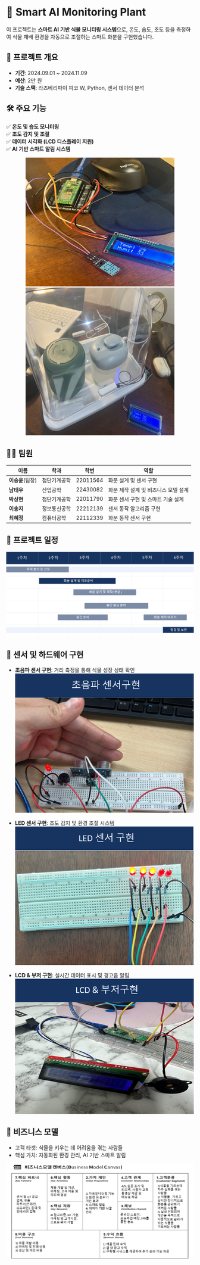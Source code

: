# 🌱 Smart AI Monitoring Plant
이 프로젝트는 **스마트 AI 기반 식물 모니터링 시스템**으로, 온도, 습도, 조도 등을 측정하여 식물 재배 환경을 자동으로 조절하는 스마트 화분을 구현했습니다.

## 📌 프로젝트 개요
- **기간**: 2024.09.01 ~ 2024.11.09  
- **예산**: 2만 원  
- **기술 스택**: 라즈베리파이 피코 W, Python, 센서 데이터 분석  



## 🛠 주요 기능
✅ **온도 및 습도 모니터링**  
✅ **조도 감지 및 조절**  
✅ **데이터 시각화 (LCD 디스플레이 지원)**  
✅ **AI 기반 스마트 알림 시스템**  

<p align="center">
  <img src="1.png" width="400">
  <img src="2.png" width="400">
</p>


## 👨‍💻 팀원
| 이름  | 학과  | 학번  | 역할  |
|--------|--------|--------|--------|
| **이승윤**(팀장) | 첨단기계공학 | 22011564 | 화분 설계 및 센서 구현 |
| **남태우** | 산업공학 | 22430082 | 화분 제작 설계 및 비즈니스 모델 설계 |
| **박상현** | 첨단기계공학 | 22011790 | 화분 센서 구현 및 스마트 기술 설계 |
| **이송지** | 정보통신공학 | 22212139 | 센서 동작 알고리즘 구현 |
| **최혜정** | 컴퓨터공학 | 22112339 | 화분 동작 센서 구현 |

## 📅 프로젝트 일정
![프로젝트 일정](schedule_a.png)

## 🔧 **센서 및 하드웨어 구현**
- **초음파 센서 구현**: 거리 측정을 통해 식물 성장 상태 확인  
  ![초음파 센서](4.png)

- **LED 센서 구현**: 조도 감지 및 환경 조절 시스템  
  ![LED 센서](5.png)

- **LCD & 부저 구현**: 실시간 데이터 표시 및 경고음 알림  
  ![LCD & 부저](6.png)

## 💼 **비즈니스 모델**
- 고객 타겟: 식물을 키우는 데 어려움을 겪는 사람들  
- 핵심 가치: 자동화된 환경 관리, AI 기반 스마트 알림  

![비즈니스 모델](bmc.png)
